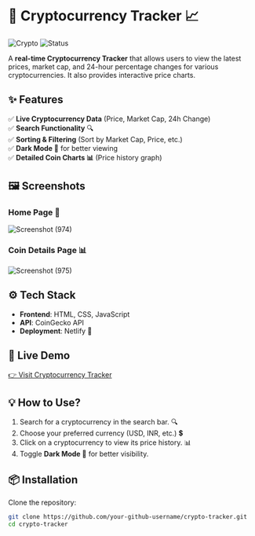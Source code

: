 # 🚀 Cryptocurrency Tracker 📈

![Crypto](https://img.shields.io/badge/Crypto-Tracker-blue?style=for-the-badge&logo=bitcoin)
![Status](https://img.shields.io/website?down_color=red&down_message=Offline&style=for-the-badge&up_color=green&up_message=Online&url=https%3A%2F%2Fcryptocurrencytracker1.netlify.app)

A **real-time Cryptocurrency Tracker** that allows users to view the latest prices, market cap, and 24-hour percentage changes for various cryptocurrencies. It also provides interactive price charts.

## ✨ Features
✅ **Live Cryptocurrency Data** (Price, Market Cap, 24h Change)  
✅ **Search Functionality** 🔍  
✅ **Sorting & Filtering** (Sort by Market Cap, Price, etc.)  
✅ **Dark Mode 🌙** for better viewing  
✅ **Detailed Coin Charts 📊** (Price history graph)  

## 🖼 Screenshots
### Home Page 📌  
![Screenshot (974)](https://github.com/user-attachments/assets/188e2a44-5d10-4e6f-8ccd-6a3b284193d8)

### Coin Details Page 📊  
![Screenshot (975)](https://github.com/user-attachments/assets/be1c4c86-fd03-4f88-9ee2-ac40f0963b97)

## ⚙️ Tech Stack
- **Frontend**: HTML, CSS, JavaScript  
- **API**: CoinGecko API  
- **Deployment**: Netlify 🚀  

## 🔗 Live Demo  
[👉 Visit Cryptocurrency Tracker](https://cryptocurrencytracker1.netlify.app)

## 💡 How to Use?
1. Search for a cryptocurrency in the search bar. 🔍  
2. Choose your preferred currency (USD, INR, etc.) 💲  
3. Click on a cryptocurrency to view its price history. 📊  
4. Toggle **Dark Mode 🌙** for better visibility.  

## 📦 Installation
Clone the repository:
```sh
git clone https://github.com/your-github-username/crypto-tracker.git
cd crypto-tracker
